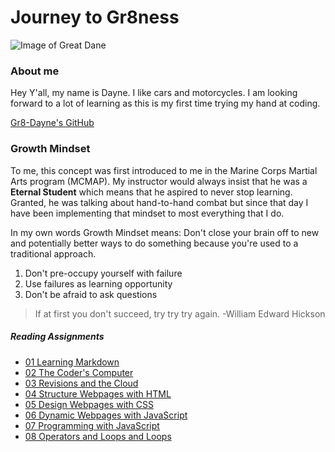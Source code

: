 # Journey to Gr8ness

![Image of Great Dane](https://i.pinimg.com/originals/8b/42/c3/8b42c3c79331afa0b4fdf41628067029.jpg)

### About me

Hey Y'all, my name is Dayne. I like cars and motorcycles. I am looking forward to a lot of learning as this is my first time trying my hand at coding.

[Gr8-Dayne's GitHub](https://github.com/Gr8-Dayne)

### **Growth Mindset**

To me, this concept was first introduced to me in the Marine Corps Martial Arts program (MCMAP). My instructor would always insist that he was a **Eternal Student** which means that he aspired to never stop learning. Granted, he was talking about hand-to-hand combat but since that day I have been implementing that mindset to most everything that I do. 

In my own words Growth Mindset means: Don't close your brain off to new and potentially better ways to do something because you're used to a traditional approach.

1. Don't pre-occupy yourself with failure
2. Use failures as learning opportunity
3. Don't be afraid to ask questions

>If at first you don't succeed, try try try again.
-William Edward Hickson


##### Reading Assignments

- [01 Learning Markdown](https://gr8-dayne.github.io/Markdown/)
- [02 The Coder's Computer](https://gr8-dayne.github.io/.github.io-CommandPromptNotes/)
- [03 Revisions and the Cloud](https://gr8-dayne.github.io/Git-Smart/)
- [04 Structure Webpages with HTML]()
- [05 Design Webpages with CSS]()
- [06 Dynamic Webpages with JavaScript]()
- [07 Programming with JavaScript]()
- [08 Operators and Loops and Loops]()

